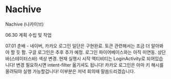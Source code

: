# Nachive
Nachive (나카이브)

06.30
계획 수립 및 작업 

07.01
춘배 - 
네이버, 카카오 로그인 일단은 구현완료. 
토큰 관련해서는 조금 더 알아봐야 할 듯 함. 
구글 로그인은 추후 추가 예정. 
로그인 파이어베이스와는 아직 미연동.
상단바(스테이터스바) 색상 변경.
현재 실행시 시작 액티비티는 LoginActivity로 되어있습니다! 변경 필요하시면 intent-filter 옮기셔도 됩니다!
카카오 로그인은 아마 키 해시를 올려둬야 실행 가능할겁니다! 이부분은 저녁 회의때 말씀드리겠습니다.
